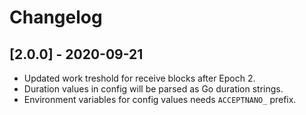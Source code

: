 # Changelog

## [2.0.0] - 2020-09-21

- Updated work treshold for receive blocks after Epoch 2.
- Duration values in config will be parsed as Go duration strings.
- Environment variables for config values needs `ACCEPTNANO_` prefix.
